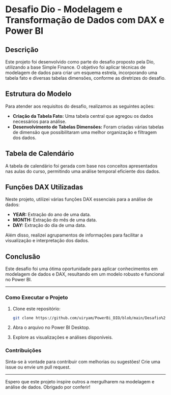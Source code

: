 # Desafio Dio - Modelagem e Transformação de Dados com DAX e Power BI

## Descrição

Este projeto foi desenvolvido como parte do desafio proposto pela Dio, utilizando a base Simple Finance. O objetivo foi aplicar técnicas de modelagem de dados para criar um esquema estrela, incorporando uma tabela fato e diversas tabelas dimensões, conforme as diretrizes do desafio.

## Estrutura do Modelo

Para atender aos requisitos do desafio, realizamos as seguintes ações:

- **Criação da Tabela Fato:** Uma tabela central que agregou os dados necessários para análise.
- **Desenvolvimento de Tabelas Dimensões:** Foram criadas várias tabelas de dimensão que possibilitaram uma melhor organização e filtragem dos dados.

## Tabela de Calendário

A tabela de calendário foi gerada com base nos conceitos apresentados nas aulas do curso, permitindo uma análise temporal eficiente dos dados.

## Funções DAX Utilizadas

Neste projeto, utilizei várias funções DAX essenciais para a análise de dados:

- **YEAR:** Extração do ano de uma data.
- **MONTH:** Extração do mês de uma data.
- **DAY:** Extração do dia de uma data.

Além disso, realizei agrupamentos de informações para facilitar a visualização e interpretação dos dados.

## Conclusão

Este desafio foi uma ótima oportunidade para aplicar conhecimentos em modelagem de dados e DAX, resultando em um modelo robusto e funcional no Power BI.

---

### Como Executar o Projeto

1. Clone este repositório:
   ```bash
   git clone https://github.com/uiryam/PowerBi_DIO/blob/main/Desafio%20Simple%20Finance/Projeto%20Finance%20Simple.pbix
   ```

2. Abra o arquivo no Power BI Desktop.

3. Explore as visualizações e análises disponíveis.

### Contribuições

Sinta-se à vontade para contribuir com melhorias ou sugestões! Crie uma issue ou envie um pull request.

---

Espero que este projeto inspire outros a mergulharem na modelagem e análise de dados. Obrigado por conferir!
